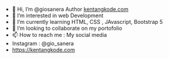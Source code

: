 - 👋 Hi, I’m @giosanera Author [kentangkode.com](https://www.kentangkode.com/)
- 👀 I’m interested in web Development 
- 🌱 I’m currently learning HTML, CSS , JAvascript, Bootstrap 5
- 💞️ I’m looking to collaborate on my portofolio
- 📫 How to reach me : My social media
- Instagram : @gio_sanera
- https://kentangkode.com

<!---
giosanera/giosanera is a ✨ special ✨ repository because its `README.md` (this file) appears on your GitHub profile.
You can click the Preview link to take a look at your changes.
--->
